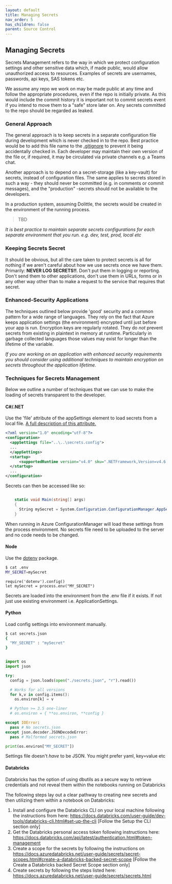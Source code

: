 ```yaml
---
layout: default
title: Managing Secrets
nav_order: 5
has_children: false
parent: Source Control
---
```

## Managing Secrets

Secrets Management refers to the way in which we protect configuration settings and other sensitive data which, if
made public, would allow unauthorized access to resources. Examples of secrets are usernames, passwords, api keys, SAS
tokens etc.

We assume any repo we work on may be made public at any time and follow the appropriate procedures, even if
the repo is initially private. As this would include the commit history it is important not to commit secrets event
if you intend to move them to a "safe" store later on. Any secrets committed to the repo should be regarded as leaked.

### General Approach

The general approach is to keep secrets in a separate configuration file during development which is never checked in
to the repo. Best practice would be to add this file name to the [.gitignore](https://git-scm.com/docs/gitignore) to
prevent it being accidentally checked in. Each developer may maintain their own version of the file or, if required, it
may be circulated via private channels e.g. a Teams chat.

Another approach is to depend on a secret-storage (like a key-vault) for secrets, instead of configuration files. The
same applies to secrets stored in such a way - they should never be committed (e.g. in comments or commit messages),
and the "production" -secrets should not be available to the developers.

In a production system, assuming Dolittle, the secrets would be created in the environment of the running process.
>TBD

*It is best practice to maintain separate secrets configurations for each separate environment that you run. e.g. dev,
test, prod, local etc*

### Keeping Secrets Secret

It should be obvious, but all the care taken to protect secrets is all for nothing if we aren't careful about how we use
secrets once we have them. Primarily: **NEVER LOG SECRETS!!**. Don't put them in logging or reporting. Don't send them
to other applications, don't use them in URLs, forms or in any other way other than to make a request to the service that
requires that secret.

### Enhanced-Security Applications

The techniques outlined below provide 'good' security and a common pattern for a wide range of languages. They rely on
the fact that Azure keeps application settings (the environment) encrypted until just before your app is run. Encryption
keys are regularly rotated. They do *not* prevent secrets from existing in plaintext in memory at runtime. Particularly
in garbage collected languages those values may exist for longer than the lifetime of the variable.

*If you are working on an application with enhanced security requirements you should consider using additional techniques
to maintain encryption on secrets throughout the application lifetime.*


### Techniques for Secrets Management

Below we outline a number of techniques that we can use to make the loading of secrets transparent to the
developer.

#### C#/.NET

Use the 'file' attribute of the appSettings element to load secrets from a local file. [A full description of this
attribute.](https://docs.microsoft.com/en-us/dotnet/framework/configure-apps/file-schema/appsettings/appsettings-element-for-configuration)


``` XML
<?xml version="1.0" encoding="utf-8"?>
<configuration>
  <appSettings file="..\..\secrets.config">
  ...
  </appSettings>
  <startup>
      <supportedRuntime version="v4.0" sku=".NETFramework,Version=v4.6.1" />
  </startup>
  ...
</configuration>
```

Secrets can then be accessed like so:

```C#

    static void Main(string[] args)
    {
      String mySecret = System.Configuration.ConfigurationManager.AppSettings["mySecret"];
    }
```

When running in Azure ConfigurationManager will load these settings from the process environment. No secrets file need to be uploaded to the server and no code needs to be changed.

#### Node

Use the [dotenv](https://www.npmjs.com/package/dotenv) package.

```bash
$ cat .env
MY_SECRET=mySecret
```

```node
require('dotenv').config()
let mySecret = process.env("MY_SECRET")
```

Secrets are loaded into the environment from the .env file if it exists. If not just use existing environment i.e. ApplicationSettings.

#### Python

Load config settings into environment manually.

```bash
$ cat secrets.json
{
  "MY_SECRET" : "mySecret"
}
```


```Python

import os
import json

try:
  config = json.loads(open("./secrets.json", "r").read())

  # Works for all versions
  for k,v in config.items():
    os.environ[k] = v

  # Python >= 3.5 one-liner
  # os.environ = { **os.environ, **config }

except IOError:
  pass # No secrets.json
except json.decoder.JSONDecodeError:
  pass # Malformed secrets.json

print(os.environ["MY_SECRET"])

```

Settings file doesn't *have* to be JSON. You might prefer yaml, key=value etc

#### Databricks

Databricks has the option of using dbutils as a secure way to retrieve credentials and not reveal them within the notebooks running on Databricks

The following steps lay out a clear pathway to creating new secrets and then utilizing them within a notebook on Databricks:

1) Install and configure the Databricks CLI on your local machine following the instructions from here: https://docs.databricks.com/user-guide/dev-tools/databricks-cli.html#set-up-the-cli [Follow the Setup the CLI section only]
2) Get the Databricks personal access token following instructions here: https://docs.databricks.com/api/latest/authentication.html#token-management
3) Create a scope for the secrets by following the instructions on https://docs.azuredatabricks.net/user-guide/secrets/secret-scopes.html#create-a-databricks-backed-secret-scope [Follow the Create a Databricks backed Secret Scope section only]
4) Create secrets by following the steps listed here: https://docs.azuredatabricks.net/user-guide/secrets/secrets.html
